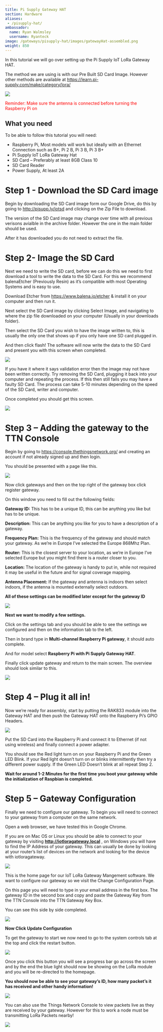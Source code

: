 ```yaml
---
title: Pi Supply Gateway HAT
section: Hardware
aliases:
 - /pisupply-hat/
ambassador:
  name: Ryan Walmsley
  username: Ryanteck
image: /gateways/pisupply-hat/images/gatewayHat-assembled.png
weight: 850
---
```

In this tutorial we will go over setting up the Pi Supply IoT LoRa Gateway HAT.

The method we are using is with our Pre Built SD Card Image. However other methods are available at https://learn.pi-supply.com/make/category/lora/

![](images/gatewayHat-assembled.png)

<span style="color:red">Reminder: Make sure the antenna is connected before turning the Raspberry Pi on</span>

## What you need
To be able to follow this tutorial you will need:

* Raspberry Pi, Most models will work but ideally with an Ethernet Connection such as B+, Pi 2 B, Pi 3 B, Pi 3 B+
* Pi Supply IoT LoRa Gateway Hat
* SD Card – Preferably at least 8GB Class 10
* SD Card Reader
* Power Supply, At least 2A

# Step 1 - Download the SD Card image

Begin by downloading the SD Card image form our Google Drive, do this by going to http://pisupp.ly/iotsd and clicking on the Zip File to download.

The version of the SD Card image may change over time with all previous verisons avialble in the archive folder. However the one in the main folder should be used.

After it has downloaded you do not need to extract the file.

# Step 2- Image the SD Card

Next we need to write the SD card, before we can do this we need to first download a tool to write the data to the SD Card. For this we recommend balenaEtcher (Previously Resin) as it’s compatible with most Operating Systems and is easy to use.

Download Etcher from https://www.balena.io/etcher & install it on your computer and then run it.

Next select the SD Card image by clicking Select Image, and navigating to where the zip file downloaded on your computer (Usually in your downloads folder).

Then select the SD Card you wish to have the image written to, this is usually the only one that shows up if you only have one SD card plugged in.

And then click flash! The software will now write the data to the SD Card and present you with this screen when completed.

![](images/balena-screenshot.png)

If you have it where it says validation error then the image may not have been written correctly. Try removing the SD Card, plugging it back into your computer and repeating the process. If this then still fails you may have a faulty SD Card. The process can take 5-10 minutes depending on the speed of the SD Card, writer and computer.



Once completed you should get this screen.

![](images/balena-screenshot3.png)



# Step 3 – Adding the gateway to the TTN Console

Begin by going to https://console.thethingsnetwork.org/ and creating an account if not already signed up and then login.

You should be presented with a page like this.


![](images/ttn-console-1.png)

Now click gateways and then on the top right of the gateway box click register gateway.

On this window you need to fill out the following fields:

**Gateway ID:** This has to be a unique ID, this can be anything you like but has to be unique.

**Description:** This can be anything you like for you to have a description of a gateway.

**Frequency Plan:** This is the frequency of the gateway and should match your gateway. As we’re in Europe I’ve selected the Europe 868Mhz Plan.

**Router:** This is the closest server to your location, as we’re in Europe I’ve selected Europe but you might find there is a router closer to you.

**Location:** The location of the gateway is handy to put in, while not required it may be useful in the future and for signal coverage mapping.

**Antenna Placement:** If the gateway and antenna is indoors then select indoors, if the antenna is mounted externally select outdoors.

**All of these settings can be modified later except for the gateway ID**


![](images/ttn-console-2.png)

**Next we want to modify a few settings.**

Click on the settings tab and you should be able to see the settings we configured and then on the information tab to the left.

Then in brand type in **Multi-channel Raspberry Pi gateway**, it should auto complete.

And for model select **Raspberry Pi with Pi Supply Gateway HAT**.

Finally click update gateway and return to the main screen. The overview should look similar to this.

![](images/ttn-console-3.png)


# Step 4 – Plug it all in!
Now we’re ready for assembly, start by putting the RAK833 module into the Gateway HAT and then push the Gateway HAT onto the Raspberry Pi’s GPIO Headers.

![](images/gatewayHat-assembled2.png)

Put the SD Card into the Raspberry Pi and connect it to Ethernet (if not using wireless) and finally connect a power adapter.

You should see the Red light turn on on your Raspberry Pi and the Green LED Blink.
If your Red light doesn’t turn on or blinks intermittently then try a different power supply. If the Green LED Doesn’t blink at all repeat Step 2.

**Wait for around 1-2 Minutes for the first time you boot your gateway while the initialization of Raspbian is completed.**



# Step 5 – Gateway Configuration
Finally we need to configure our gateway. To begin you will need to connect to your gateway from a computer on the same network.

Open a web browser, we have tested this in Google Chrome.

If you are on Mac OS or Linux you should be able to connect to your gateway by visiting  **http://iotloragateway.local** , on Windows you will have to find the IP Address of your gateway. This can usually be done by looking at your router’s list of devices on the network and looking for the device with iotloragateway.  

![](images/sdimage-1.png)


This is the home page for our IoT LoRa Gateway Mangement software. We want to configure our gateway so we visit the Change Configuration Page.

On this page you will need to type in your email address in the first box. The gateway ID in the second box and copy and paste the Gateway Key from the TTN Console into the TTN Gateway Key Box.

You can see this side by side completed.

![](images/sdimage-2.png)

**Now Click Update Configuration**

To get the gateway to start we now need to go to the system controls tab at the top and click the restart button.

![](images/sdimage-3.png)

Once you click this button you will see a progress bar go across the screen and by the end the blue light should now be showing on the LoRa module and you will be re-directed to the homepage.

**You should now be able to see your gateway’s ID, how many packet’s it has received and other handy information!**

![](images/sdimage-4.png)


You can also use the Things Network Console to view packets live as they are received by your gateway. However for this to work a node must be transmitting LoRa Packets nearby!

**![](images/ttn-console-4.png)**
